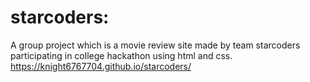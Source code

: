 # starcoders:
A group project which is a movie review site made by team starcoders participating in college hackathon using html and css.
https://knight6767704.github.io/starcoders/
